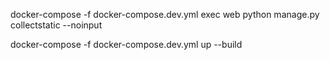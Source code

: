 docker-compose -f docker-compose.dev.yml exec web python manage.py collectstatic --noinput

 docker-compose -f docker-compose.dev.yml up --build

 